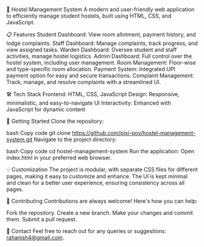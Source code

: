 🏨 Hostel Management System
A modern and user-friendly web application to efficiently manage student hostels, built using HTML, CSS, and JavaScript.

📋 Features
Student Dashboard: View room allotment, payment history, and lodge complaints.
Staff Dashboard: Manage complaints, track progress, and view assigned tasks.
Warden Dashboard: Oversee student and staff activities, manage hostel logistics.
Admin Dashboard: Full control over the hostel system, including user management.
Room Management: Floor-wise and type-specific room allocation.
Payment System: Integrated UPI payment option for easy and secure transactions.
Complaint Management: Track, manage, and resolve complaints with a streamlined UI.


🛠️ Tech Stack
Frontend: HTML, CSS, JavaScript
Design: Responsive, minimalistic, and easy-to-navigate UI
Interactivity: Enhanced with JavaScript for dynamic content


🚀 Getting Started
Clone the repository:

bash
Copy code
git clone https://github.com/pixi-pov/hostel-management-system.git
Navigate to the project directory:

bash
Copy code
cd hostel-management-system
Run the application: Open index.html in your preferred web browser.


💡 Customization
The project is modular, with separate CSS files for different pages, making it easy to customize and enhance.
The UI is kept minimal and clean for a better user experience, ensuring consistency across all pages.

🤝 Contributing
Contributions are always welcome! Here's how you can help:

Fork the repository.
Create a new branch.
Make your changes and commit them.
Submit a pull request.



📧 Contact
Feel free to reach out for any queries or suggestions: rahanish4@gmail.com.
